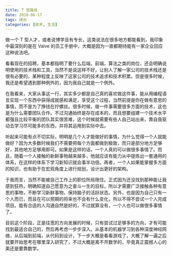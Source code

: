 ```yaml
---
title: T 型路线
date: 2018-06-17
tags: 成长
categories: [技术, 生活]
---
```


做一个 T 型人才，或者说博学且有专长，这类说法在很多地方都能看到，我印象中最深刻的是在 Valve 的员工手册中，大概是因为一直都期待能有一家企业回应这种说法吧。

<!-- more -->

看看现在的招聘，基本都指明了要什么后端，前端，算法之类的岗位，还会明确说明使用的技术栈和工具，当然不是说这样不好，让别人了解一家公司的技术栈还是很有必要的，某种程度上反映了这家公司的技术追求和技术积累。但是很多时候，我还是希望遇到那种例外的，因为我自己就是一个例外。

在我看来，大家从事这一行，其实多少都是自己真的喜欢做这件事，能从用编程语言实现一个东西中获得成就感和满足，享受这个过程，当然前提是你在做有意思的事情，而不是为了挣钱在拧螺丝。很多时候，做一件事需要很多方面的技术，这也是为什么需要团队合作。不过沟通始终是存在成本的，而且想要组建一个技术水平都强且比较平衡的团队其实很苦难，这个时候就需要有些人自己站出来，靠自我驱动去学习尽可能多的东西，并将其运用到实际中去。

听起来可能有点不切实际，明明是几个人才能做好的事情，为什么觉得一个人就能做好？因为大多数时候我们不需要把每个方面都做到极致，而只是部分地方足够好，其他地方足够用即可。如果是这样的话，一个人真的可以做很多事情了。而且，随着一个人接触的新鲜事物越来越多，他就应该有能力从中提炼出一套通用的体系，在这样的体系下学习新知识就会事半功倍。再者，一个人如果能掌握多方面的知识，也有助于在宏观角度上进行规划，设计出更好的架构。

于我而言，当然不能被自己工作上的职位所局限住。正式因为还没找到那种能让我感到狂热，明确知道自己愿意为之奋斗一生的目标，所以才需要广泛接触各种有意思的事物，不断学习新鲜事物，保持脑子的活跃状态。另外，也是因为自己只有一个人而已，而且在可以预期的将来也不会有什么变化，所以不得不尝试一个人完成项目。能有合适的人沟通自然是好的，不过就算没有，一个人也可以做很多事情了。

目前这个阶段，正是往宽的方向发展的时候，只有尝试过足够多的方向，才有可能找到最适合自己的，然后再考虑一步步深入。从基本的机器学习到各种深度神经网络，从后端到前端，从代码到设计，下一步大概是看看游戏了，大概了解一遍之后就要开始思考在哪里深入研究了，不过大概是离不开数学的，毕竟真正震撼人心的美还是要靠数学。

